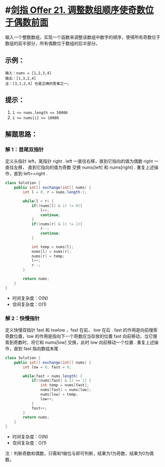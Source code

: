 # #[剑指 Offer 21. 调整数组顺序使奇数位于偶数前面](https://leetcode-cn.com/problems/diao-zheng-shu-zu-shun-xu-shi-qi-shu-wei-yu-ou-shu-qian-mian-lcof/)

输入一个整数数组，实现一个函数来调整该数组中数字的顺序，使得所有奇数位于数组的前半部分，所有偶数位于数组的后半部分。

## 示例：

```
输入：nums = [1,2,3,4]
输出：[1,3,2,4] 
注：[3,1,2,4] 也是正确的答案之一。
```

## 提示：

1. `1 <= nums.length <= 50000`
2. `1 <= nums[i] <= 10000`

## 解题思路：

### 解 1：首尾双指针

定义头指针 left，尾指针 right .
left 一直往右移，直到它指向的值为偶数
right 一直往左移， 直到它指向的值为奇数
交换 nums[left] 和 nums[right] .
重复上述操作，直到 left==right .

~~~java
class Solution {
    public int[] exchange(int[] nums) {
        int l = 0, r = nums.length-1;

        while(l < r) {
            if((nums[l] & 1) != 0){
                l++;
                continue;
            }
            if((nums[r] & 1) != 1){
                r--;
                continue;
            }

            int temp = nums[l];
            nums[l] = nums[r];
            nums[r] = temp;
            l++;
            r--;
        }

        return nums;
    }
}
~~~

- 时间复杂度：O(N)
- 空间复杂度：O(1)

### 解 2：快慢指针

定义快慢双指针 fast 和 lowlow ，fast 在前， low 在后 .
fast 的作用是向前搜索奇数位置，low 的作用是指向下一个奇数应当存放的位置
fast 向前移动，当它搜索到奇数时，将它和 nums[low] 交换，此时 low 向前移动一个位置 .
重复上述操作，直到 fast 指向数组末尾 .

~~~java
class Solution {
    public int[] exchange(int[] nums) {
        int low = 0, fast = 0;

        while(fast < nums.length) {
            if((nums[fast] & 1) == 1) {
                int temp = nums[fast];
                nums[fast] = nums[low];
                nums[low] = temp;
                low++;
            }
            fast++;
        }
        return nums;
    }
}
~~~

- 时间复杂度：O(N)
- 空间复杂度：O(1)

注：判断奇数和偶数，只需和1做位与即可判断，结果为1为奇数，结果为0为偶数。